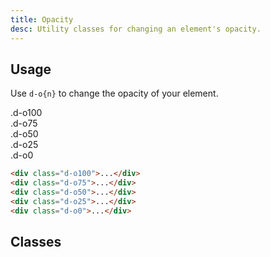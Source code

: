 ```yaml
---
title: Opacity
desc: Utility classes for changing an element's opacity.
---
```


## Usage

Use `d-o{n}` to change the opacity of your element.

<code-well-header class="d-fl-col5 d-flg8 d-fw-wrap d-p24 d-bgc-pink-100 d-bgo50 d-w100p d-hmn102" custom>
  <div class="d-fl-center d-p16 d-bar8 d-bgc-pink-100 d-fc-pink-600 d-fs16 d-fw-bold d-o100">.d-o100</div>
  <div class="d-fl-center d-p16 d-bar8 d-bgc-pink-100 d-fc-pink-600 d-fs16 d-fw-bold d-o75">.d-o75</div>
  <div class="d-fl-center d-p16 d-bar8 d-bgc-pink-100 d-fc-pink-600 d-fs16 d-fw-bold d-o50">.d-o50</div>
  <div class="d-fl-center d-p16 d-bar8 d-bgc-pink-100 d-fc-pink-600 d-fs16 d-fw-bold d-o25">.d-o25</div>
  <div class="d-fl-center d-p16 d-bar8 d-bgc-pink-100 d-fc-pink-600 d-fs16 d-fw-bold d-o0">.d-o0</div>
</code-well-header>

```html
<div class="d-o100">...</div>
<div class="d-o75">...</div>
<div class="d-o50">...</div>
<div class="d-o25">...</div>
<div class="d-o0">...</div>
```

<script setup>
  const opacities = [
    {className: 0, value: 0},
    {className: 5, value: 0.05},
    {className: 10, value: 0.1},
    {className: 20, value: 0.2},
    {className: 25, value: 0.25},
    {className: 30, value: 0.3},
    {className: 40, value: 0.4},
    {className: 50, value: 0.5},
    {className: 60, value: 0.6},
    {className: 70, value: 0.7},
    {className: 75, value: 0.75},
    {className: 80, value: 0.8},
    {className: 90, value: 0.9},
    {className: 100, value: 1},
    {className: '-unset', value: 'unset'}
  ];
</script>

## Classes

<div class="d-h464 d-of-y-scroll d-bb d-bc-black-200">
  <utility-class-table>
    <template #content>
      <tbody>
        <tr v-for="{className, value} in opacities">
          <th scope="row" class="d-ff-mono d-fc-purple d-fw-normal d-fs12">.d-o{{className}}</th>
          <td class="d-ff-mono d-fc-orange d-fs12">opacity: {{value}} !important;</td>
        </tr>
      </tbody>
    </template>
  </utility-class-table>
</div>

